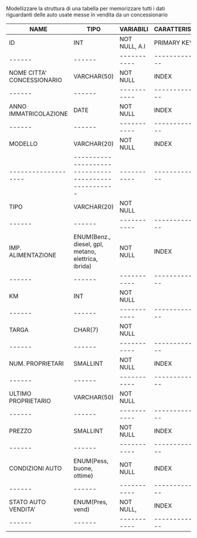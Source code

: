 Modellizzare la struttura di una tabella per memorizzare tutti i dati riguardanti delle auto usate messe in vendita da un concessionario

| NAME                       | TIPO                                                | VARIABILI     | CARATTERISTICHE  |
| -------------------------- | --------------------------------------------------- | ------------- | ---------------- |
| ID                         | INT                                                 | NOT NULL, A.I | PRIMARY KEY      |
| ------                     | ------                                              | -----------   | ---------------- |
| NOME CITTA' CONCESSIONARIO | VARCHAR(50)                                         | NOT NULL      | INDEX            |
| ------                     | ------                                              | -----------   | ---------------- |
| ANNO IMMATRICOLAZIONE      | DATE                                                | NOT NULL      | INDEX            |
| ------                     | ------                                              | -----------   | ---------------- |
| MODELLO                    | VARCHAR(20)                                         | NOT NULL      | INDEX            |
| -------------------        | --------------------------------------------------- | -----------   | ---------------- |
| TIPO                       | VARCHAR(20)                                         | NOT NULL      |
| ------                     | ------                                              | -----------   | ---------------- |
| IMP. ALIMENTAZIONE         | ENUM(Benz., diesel, gpl, metano, elettrica, ibrida) | NOT NULL      | INDEX            |
| ------                     | ------                                              | -----------   | ---------------- |
| KM                         | INT                                                 | NOT NULL      |
| ------                     | ------                                              | -----------   | ---------------- |
| TARGA                      | CHAR(7)                                             | NOT NULL      |
| ------                     | ------                                              | -----------   | ---------------- |
| NUM. PROPRIETARI           | SMALLINT                                            | NOT NULL      | INDEX            |
| ------                     | ------                                              | -----------   | ---------------- |
| ULTIMO PROPRIETARIO        | VARCHAR(50)                                         | NOT NULL      |
| ------                     | ------                                              | -----------   | ---------------- |
| PREZZO                     | SMALLINT                                            | NOT NULL      | INDEX            |
| ------                     | ------                                              | -----------   | ---------------- |
| CONDIZIONI AUTO            | ENUM(Pess, buone, ottime)                           | NOT NULL      | INDEX            |
| ------                     | ------                                              | -----------   | ---------------- |
| STATO AUTO VENDITA'        | ENUM(Pres, vend)                                    | NOT NULL,     | INDEX            |
| ------                     | ------                                              | -----------   | ---------------- |
